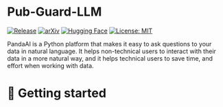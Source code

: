 # Pub-Guard-LLM


[![Release](https://img.shields.io/pypi/v/pandasai?label=Release&style=flat-square)](https://pypi.org/project/pub-guard-llm/)
[![arXiv](https://img.shields.io/badge/arXiv-2502.15429-b31b1b.svg)](https://arxiv.org/html/2502.15429v1)
[![Hugging Face](https://img.shields.io/badge/Hugging%20Face-FFD21E?logo=huggingface&logoColor=000)](Lihuchen/pub-guard-llama-8b)
[![License: MIT](https://img.shields.io/badge/License-MIT-yellow.svg)](https://opensource.org/licenses/MIT)


PandaAI is a Python platform that makes it easy to ask questions to your data in natural language. It helps non-technical users to interact with their data in a more natural way, and it helps technical users to save time, and effort when working with data.

# 🔧 Getting started
